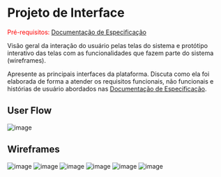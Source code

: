 
# Projeto de Interface

<span style="color:red">Pré-requisitos: <a href="2-Especificação do Projeto.md"> Documentação de Especificação</a></span>

Visão geral da interação do usuário pelas telas do sistema e protótipo interativo das telas com as funcionalidades que fazem parte do sistema (wireframes).

 Apresente as principais interfaces da plataforma. Discuta como ela foi elaborada de forma a atender os requisitos funcionais, não funcionais e histórias de usuário abordados nas <a href="2-Especificação do Projeto.md"> Documentação de Especificação</a>.

## User Flow

![image](https://user-images.githubusercontent.com/81269914/123553649-d40f6180-d752-11eb-88ab-0677b9539a11.png)



## Wireframes

![image](https://user-images.githubusercontent.com/81269914/121958213-ceb91c80-cd39-11eb-806f-2385c8fccb64.png)
![image](https://user-images.githubusercontent.com/81269914/121957368-ada3fc00-cd38-11eb-9a4f-32f7bc14365e.png)
![image](https://user-images.githubusercontent.com/81269914/121958061-9a456080-cd39-11eb-9cbb-830fa1e5e2ec.png)
![image](https://user-images.githubusercontent.com/81269914/123553692-28b2dc80-d753-11eb-92de-95358f834e6f.png)
![image](https://user-images.githubusercontent.com/81269914/123553707-497b3200-d753-11eb-8920-c2543a89b0d8.png)
![image](https://user-images.githubusercontent.com/81269914/123553766-919a5480-d753-11eb-8982-02c9507f9ed0.png)


